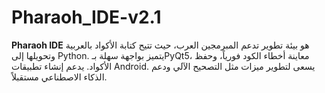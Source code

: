 # Pharaoh_IDE-v2.1
**Pharaoh IDE** هو بيئة تطوير تدعم المبرمجين العرب، حيث تتيح كتابة الأكواد بالعربية وتحويلها إلى Python. يتميز بواجهة سهلة بـPyQt5، معاينة أخطاء الكود فورياً، وحفظ الأكواد. يدعم إنشاء تطبيقات Android. يسعى لتطوير ميزات مثل التصحيح الآلي ودعم الذكاء الاصطناعي مستقبلاً.
